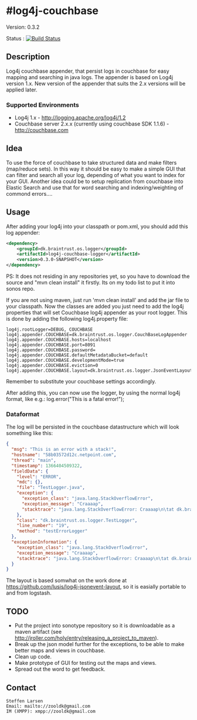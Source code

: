 #log4j-couchbase
===============

Version: 0.3.2

Status : [![Build Status](https://travis-ci.org/zooldk/log4j-couchbase.png?branch=master)](https://travis-ci.org/zooldk/log4j-couchbase)

## Description

Log4j couchbase appender, that persist logs in couchbase for easy mapping and searching in java logs.
The appender is based on Log4j version 1.x. New version of the appender that suits the 2.x versions will be applied later.

### Supported Environments

* Log4j 1.x - http://logging.apache.org/log4j/1.2
* Couchbase server 2.x.x (currently using couchbase SDK 1.1.6) - http://couchbase.com

## Idea

To use the force of couchbase to take structured data and make filters (map/reduce sets). In this way it should be easy to make a simple GUI that can filter and search all your log, depending of what you want to index for your GUI. Another idea could be to setup replication from couchbase into Elastic Search and use that for word searching and indexing/weighting of commond errors....


## Usage
After adding your log4j into your classpath or pom.xml, you should add this log appender:

```xml
<dependency>
	<groupId>dk.braintrust.os.logger</groupId>
	<artifactId>log4j-couchbase-logger</artifactId>
	<version>0.3.0-SNAPSHOT</version>
</dependency>
```
PS: It does not residing in any repositories yet, so you have to download the source and "mvn clean install" it firstly.
Its on my todo list to put it into sonos repo.

If you are not using maven, just run 'mvn clean install' and add the jar file to your classpath.
Now the classes are added you just need to add the log4j properties that will set Couchbase log4j appender as your root logger.
This is done by adding the following log4j.property file:

```
log4j.rootLogger=DEBUG, COUCHBASE
log4j.appender.COUCHBASE=dk.braintrust.os.logger.CouchBaseLogAppender
log4j.appender.COUCHBASE.hosts=localhost
log4j.appender.COUCHBASE.port=8091
log4j.appender.COUCHBASE.password=
log4j.appender.COUCHBASE.defaultMetadataBucket=default
log4j.appender.COUCHBASE.developmentMode=true
log4j.appender.COUCHBASE.eviction=0
log4j.appender.COUCHBASE.layout=dk.braintrust.os.logger.JsonEventLayout
```

Remember to  substitute your couchbase settings accordingly.

After adding this, you can now use the logger, by using the normal log4j format, like e.g.:
log.error("This is a fatal error!");

### Dataformat

The log will be persisted in the couchbase datastructure which will look something like this:

```json
{
  "msg": "This is an error with a stack!",
  "hostname": "58b03572d12c.netpoint.com",
  "thread": "main",
  "timestamp": 1366404509322,
  "fieldData": {
    "level": "ERROR",
    "mdc": {},
    "file": "TestLogger.java",
    "exception": {
      "exception_class": "java.lang.StackOverflowError",
      "exception_message": "Craaaap",
      "stacktrace": "java.lang.StackOverflowError: Craaaap\n\tat dk.braintrust.os.logger.TestLogger.testErrorLogger(TestLogger.java:19)\n\tat sun.reflect.NativeMethodAccessorImpl.invoke0(Native Method)\n\tat sun.reflect.NativeMethodAccessorImpl.invoke(NativeMethodAccessorImpl.java:39)\n\tat sun.reflect.DelegatingMethodAccessorImpl.invoke(DelegatingMethodAccessorImpl.java:25)\n\tat java.lang.reflect.Method.invoke(Method.java:597)\n\tat org.junit.runners.model.FrameworkMethod$1.runReflectiveCall(FrameworkMethod.java:45)\n\tat org.junit.internal.runners.model.ReflectiveCallable.run(ReflectiveCallable.java:15)\n\tat org.junit.runners.model.FrameworkMethod.invokeExplosively(FrameworkMethod.java:42)\n\tat org.junit.internal.runners.statements.InvokeMethod.evaluate(InvokeMethod.java:20)\n\tat org.junit.runners.ParentRunner.runLeaf(ParentRunner.java:263)\n\tat org.junit.runners.BlockJUnit4ClassRunner.runChild(BlockJUnit4ClassRunner.java:68)\n\tat org.junit.runners.BlockJUnit4ClassRunner.runChild(BlockJUnit4ClassRunner.java:47)\n\tat org.junit.runners.ParentRunner$3.run(ParentRunner.java:231)\n\tat org.junit.runners.ParentRunner$1.schedule(ParentRunner.java:60)\n\tat org.junit.runners.ParentRunner.runChildren(ParentRunner.java:229)\n\tat org.junit.runners.ParentRunner.access$000(ParentRunner.java:50)\n\tat org.junit.runners.ParentRunner$2.evaluate(ParentRunner.java:222)\n\tat org.junit.internal.runners.statements.RunBefores.evaluate(RunBefores.java:28)\n\tat org.junit.runners.ParentRunner.run(ParentRunner.java:300)\n\tat org.eclipse.jdt.internal.junit4.runner.JUnit4TestReference.run(JUnit4TestReference.java:50)\n\tat org.eclipse.jdt.internal.junit.runner.TestExecution.run(TestExecution.java:38)\n\tat org.eclipse.jdt.internal.junit.runner.RemoteTestRunner.runTests(RemoteTestRunner.java:467)\n\tat org.eclipse.jdt.internal.junit.runner.RemoteTestRunner.runTests(RemoteTestRunner.java:683)\n\tat org.eclipse.jdt.internal.junit.runner.RemoteTestRunner.run(RemoteTestRunner.java:390)\n\tat org.eclipse.jdt.internal.junit.runner.RemoteTestRunner.main(RemoteTestRunner.java:197)"
    },
    "class": "dk.braintrust.os.logger.TestLogger",
    "line_number": "19",
    "method": "testErrorLogger"
  },
  "exceptionInformation": {
    "exception_class": "java.lang.StackOverflowError",
    "exception_message": "Craaaap",
    "stacktrace": "java.lang.StackOverflowError: Craaaap\n\tat dk.braintrust.os.logger.TestLogger.testErrorLogger(TestLogger.java:19)\n\tat sun.reflect.NativeMethodAccessorImpl.invoke0(Native Method)\n\tat sun.reflect.NativeMethodAccessorImpl.invoke(NativeMethodAccessorImpl.java:39)\n\tat sun.reflect.DelegatingMethodAccessorImpl.invoke(DelegatingMethodAccessorImpl.java:25)\n\tat java.lang.reflect.Method.invoke(Method.java:597)\n\tat org.junit.runners.model.FrameworkMethod$1.runReflectiveCall(FrameworkMethod.java:45)\n\tat org.junit.internal.runners.model.ReflectiveCallable.run(ReflectiveCallable.java:15)\n\tat org.junit.runners.model.FrameworkMethod.invokeExplosively(FrameworkMethod.java:42)\n\tat org.junit.internal.runners.statements.InvokeMethod.evaluate(InvokeMethod.java:20)\n\tat org.junit.runners.ParentRunner.runLeaf(ParentRunner.java:263)\n\tat org.junit.runners.BlockJUnit4ClassRunner.runChild(BlockJUnit4ClassRunner.java:68)\n\tat org.junit.runners.BlockJUnit4ClassRunner.runChild(BlockJUnit4ClassRunner.java:47)\n\tat org.junit.runners.ParentRunner$3.run(ParentRunner.java:231)\n\tat org.junit.runners.ParentRunner$1.schedule(ParentRunner.java:60)\n\tat org.junit.runners.ParentRunner.runChildren(ParentRunner.java:229)\n\tat org.junit.runners.ParentRunner.access$000(ParentRunner.java:50)\n\tat org.junit.runners.ParentRunner$2.evaluate(ParentRunner.java:222)\n\tat org.junit.internal.runners.statements.RunBefores.evaluate(RunBefores.java:28)\n\tat org.junit.runners.ParentRunner.run(ParentRunner.java:300)\n\tat org.eclipse.jdt.internal.junit4.runner.JUnit4TestReference.run(JUnit4TestReference.java:50)\n\tat org.eclipse.jdt.internal.junit.runner.TestExecution.run(TestExecution.java:38)\n\tat org.eclipse.jdt.internal.junit.runner.RemoteTestRunner.runTests(RemoteTestRunner.java:467)\n\tat org.eclipse.jdt.internal.junit.runner.RemoteTestRunner.runTests(RemoteTestRunner.java:683)\n\tat org.eclipse.jdt.internal.junit.runner.RemoteTestRunner.run(RemoteTestRunner.java:390)\n\tat org.eclipse.jdt.internal.junit.runner.RemoteTestRunner.main(RemoteTestRunner.java:197)"
  }
}
```
The layout is based somwhat on the work done at https://github.com/lusis/log4j-jsonevent-layout, so it is easially portable to and from logstash.

## TODO
* Put the project into sonotype repository so it is downloadable as a maven artifact (see http://jroller.com/holy/entry/releasing_a_project_to_maven).
* Break up the json model further for the exceptions, to be able to make better maps and views in couchbase.
* Clean up code.
* Make prototype of GUI for testing out the maps and views.
* Spread out the word to get feedback.

## Contact
```
Steffen Larsen
Email: mailto://zooldk@gmail.com
IM (XMPP): xmpp://zooldk@gmail.com
```
